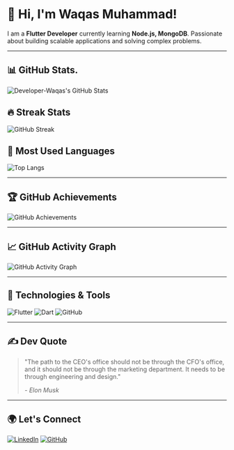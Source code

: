 # 👋 Hi, I'm Waqas Muhammad!

I am a **Flutter Developer** currently learning **Node.js, MongoDB**. Passionate about building scalable applications and solving complex problems.

---

## 📊 GitHub Stats.

![Developer-Waqas's GitHub Stats](https://github-readme-stats.vercel.app/api?username=Developer-Waqas&show_icons=true&theme=tokyonight&count_private=true)

## 🔥 Streak Stats

![GitHub Streak](https://streak-stats.demolab.com/?user=Developer-Waqas&theme=tokyonight)

## 🌟 Most Used Languages

![Top Langs](https://github-readme-stats.vercel.app/api/top-langs/?username=Developer-Waqas&layout=compact&theme=tokyonight)

---

## 🏆 GitHub Achievements

![GitHub Achievements](https://github-profile-trophy.vercel.app/?username=Developer-Waqas&theme=radical&margin-w=10)

---

## 📈 GitHub Activity Graph

![GitHub Activity Graph](https://github-readme-activity-graph.vercel.app/graph?username=Developer-Waqas&theme=tokyo-night)

---

## 🚀 Technologies & Tools

![Flutter](https://img.shields.io/badge/Flutter-%2302569B.svg?style=for-the-badge&logo=flutter&logoColor=white)
![Dart](https://img.shields.io/badge/Dart-%230175C2.svg?style=for-the-badge&logo=dart&logoColor=white)
![GitHub](https://img.shields.io/badge/GitHub-%23181717.svg?style=for-the-badge&logo=github&logoColor=white)

---

## ✍️ Dev Quote

> "The path to the CEO's office should not be through the CFO's office, and it should not be through the marketing department. It needs to be through engineering and design."
>
> *- Elon Musk*

---

## 🌍 Let's Connect

[![LinkedIn](https://img.shields.io/badge/LinkedIn-%230077B5.svg?style=for-the-badge&logo=linkedin&logoColor=white)](https://www.linkedin.com/in/waqas-muhammad-0ba609290?utm_source=share&utm_campaign=share_via&utm_content=profile&utm_medium=android_app)
[![GitHub](https://img.shields.io/badge/GitHub-%23181717.svg?style=for-the-badge&logo=github&logoColor=white)](https://github.com/Developer-Waqas)
